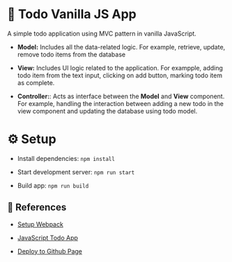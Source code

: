 # 📝 Todo Vanilla JS App

A simple todo application using MVC pattern in vanilla JavaScript.

- **Model:** Includes all the data-related logic. For example, retrieve, update, remove todo items from the database

- **View:** Includes UI logic related to the application. For exampple, adding todo item from the text input, clicking on add button, marking todo item as complete.

- **Controller:**: Acts as interface between the **Model** and **View** component. For example, handling the interaction between adding a new todo in the view component and updating the database using todo model.

# ⚙ Setup

- Install dependencies: `npm install`

- Start development server: `npm run start`

- Build app: `npm run build`

## 📌 References

- [Setup Webpack](https://dev.to/pixelgoo/how-to-configure-webpack-from-scratch-for-a-basic-website-46a5)

- [JavaScript Todo App](https://www.taniarascia.com/javascript-mvc-todo-app/)

- [Deploy to Github Page](https://dev.to/rolanddoda/deploy-to-github-pages-like-a-pro-with-github-actions-4hdg)
